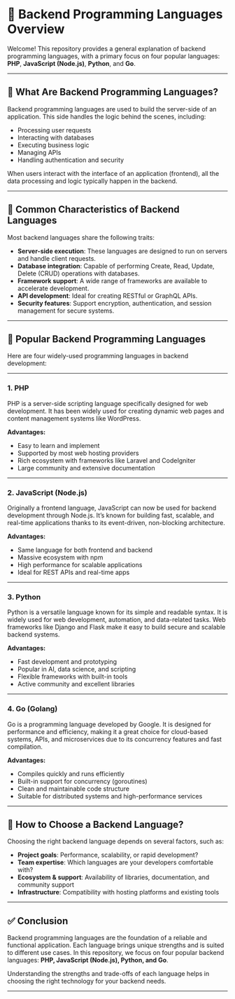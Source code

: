 # 🔧 Backend Programming Languages Overview

Welcome! This repository provides a general explanation of backend programming languages, with a primary focus on four popular languages: **PHP**, **JavaScript (Node.js)**, **Python**, and **Go**.

---

## 📌 What Are Backend Programming Languages?

Backend programming languages are used to build the server-side of an application. This side handles the logic behind the scenes, including:

- Processing user requests
- Interacting with databases
- Executing business logic
- Managing APIs
- Handling authentication and security

When users interact with the interface of an application (frontend), all the data processing and logic typically happen in the backend.

---

## 🧠 Common Characteristics of Backend Languages

Most backend languages share the following traits:

- **Server-side execution**: These languages are designed to run on servers and handle client requests.
- **Database integration**: Capable of performing Create, Read, Update, Delete (CRUD) operations with databases.
- **Framework support**: A wide range of frameworks are available to accelerate development.
- **API development**: Ideal for creating RESTful or GraphQL APIs.
- **Security features**: Support encryption, authentication, and session management for secure systems.

---

## 🚀 Popular Backend Programming Languages

Here are four widely-used programming languages in backend development:

---

### 1. PHP

PHP is a server-side scripting language specifically designed for web development. It has been widely used for creating dynamic web pages and content management systems like WordPress.

**Advantages:**

- Easy to learn and implement
- Supported by most web hosting providers
- Rich ecosystem with frameworks like Laravel and CodeIgniter
- Large community and extensive documentation

---

### 2. JavaScript (Node.js)

Originally a frontend language, JavaScript can now be used for backend development through Node.js. It’s known for building fast, scalable, and real-time applications thanks to its event-driven, non-blocking architecture.

**Advantages:**

- Same language for both frontend and backend
- Massive ecosystem with npm
- High performance for scalable applications
- Ideal for REST APIs and real-time apps

---

### 3. Python

Python is a versatile language known for its simple and readable syntax. It is widely used for web development, automation, and data-related tasks. Web frameworks like Django and Flask make it easy to build secure and scalable backend systems.

**Advantages:**

- Fast development and prototyping
- Popular in AI, data science, and scripting
- Flexible frameworks with built-in tools
- Active community and excellent libraries

---

### 4. Go (Golang)

Go is a programming language developed by Google. It is designed for performance and efficiency, making it a great choice for cloud-based systems, APIs, and microservices due to its concurrency features and fast compilation.

**Advantages:**

- Compiles quickly and runs efficiently
- Built-in support for concurrency (goroutines)
- Clean and maintainable code structure
- Suitable for distributed systems and high-performance services

---

## 🎯 How to Choose a Backend Language?

Choosing the right backend language depends on several factors, such as:

- **Project goals**: Performance, scalability, or rapid development?
- **Team expertise**: Which languages are your developers comfortable with?
- **Ecosystem & support**: Availability of libraries, documentation, and community support
- **Infrastructure**: Compatibility with hosting platforms and existing tools

---

## ✅ Conclusion

Backend programming languages are the foundation of a reliable and functional application. Each language brings unique strengths and is suited to different use cases. In this repository, we focus on four popular backend languages: **PHP, JavaScript (Node.js), Python, and Go**.

Understanding the strengths and trade-offs of each language helps in choosing the right technology for your backend needs.

---

